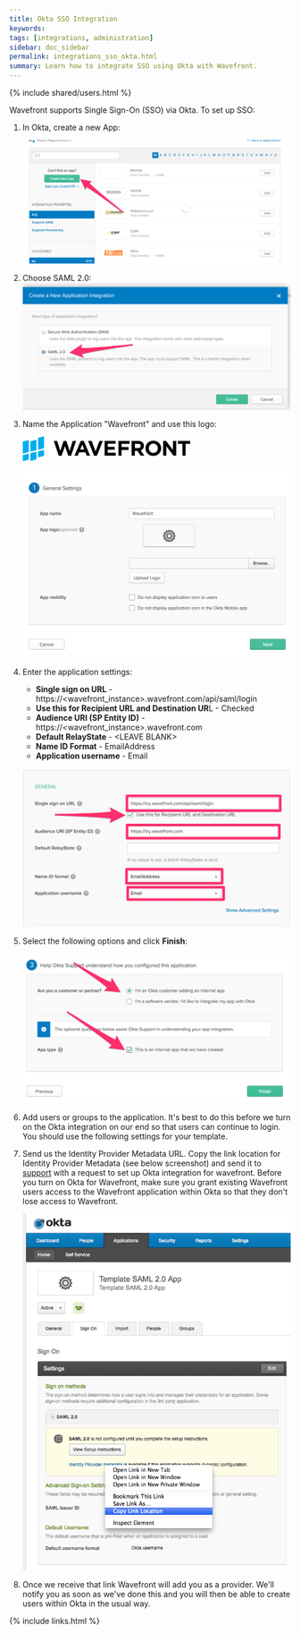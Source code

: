 ```yaml
---
title: Okta SSO Integration
keywords:
tags: [integrations, administration]
sidebar: doc_sidebar
permalink: integrations_sso_okta.html
summary: Learn how to integrate SSO using Okta with Wavefront.
---
```


{% include shared/users.html %}

Wavefront supports Single Sign-On (SSO) via Okta. To set up SSO:
 
1. In Okta, create a new App:
 
    ![1_okta_create_new_app](images/okta_create_new_app.png)
 
2. Choose SAML 2.0:
    ![2_okta_choose_saml](images/okta_choose_saml.png)
 
3. Name the Application "Wavefront" and use this logo:

    ![wavefront_logo_okta](images/wavefront_logo_okta.png)
   
    ![3_okta_general_settings](images/okta_general_settings.png)
 
4. Enter the application settings:

    - **Single sign on URL** - https://\<wavefront_instance\>.wavefront.com/api/saml/login
    - **Use this for Recipient URL and Destination UR**L - Checked
    - **Audience URI (SP Entity ID)** - https://\<wavefront_instance\>.wavefront.com
    - **Default RelayState** - \<LEAVE BLANK\>
    - **Name ID Format** - EmailAddress
    - **Application username** - Email
     
    ![4_okta_settings](images/okta_settings.png)
 
5. Select the following options and click **Finish**:

    ![5_okta_Final](images/okta_final.png)
6. Add users or groups to the application. It's best to do this before we turn on the Okta integration on our end so that users can continue to login. You should use the following settings for your template.
 
7. Send us the Identity Provider Metadata URL. Copy the link location for Identity Provider Metadata (see below screenshot) and send it to [support](mailto:support@wavefront.com) with a request to set up Okta integration for wavefront. Before you turn on Okta for Wavefront, make sure you grant existing Wavefront users access to the Wavefront application within Okta so that they don't lose access to Wavefront.

    ![okta_metadata_url](images/okta_metadata_url.png)

9. Once we receive that link Wavefront will add you as a provider. We'll notify you as soon as we've done this and you will then be able to create users within Okta in the usual way.

{% include links.html %}
